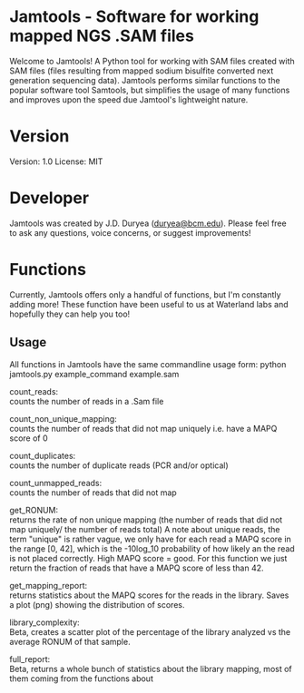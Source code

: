 # Jamtools - Software for working mapped NGS .SAM files
Welcome to Jamtools! A Python tool for working with SAM files created with SAM files (files resulting from mapped sodium bisulfite converted next generation sequencing data). Jamtools performs similar functions to the popular software tool Samtools, but simplifies the usage of many functions and improves upon the speed due Jamtool's lightweight nature. 

# Version
Version: 1.0
License: MIT

# Developer
Jamtools was created by J.D. Duryea (duryea@bcm.edu). Please feel free to ask any questions, voice concerns, or suggest improvements!

# Functions
Currently, Jamtools offers only a handful of functions, but I'm constantly adding more! These function have been useful to us at Waterland labs and hopefully they can help you too!

## Usage
All functions in Jamtools have the same commandline usage form:
python jamtools.py example_command example.sam

count_reads:				        
counts the number of reads in a .Sam file

count_non_unique_mapping:		
counts the number of reads that did not map uniquely i.e. have a MAPQ score of 0

count_duplicates:			      
counts the number of duplicate reads (PCR and/or optical)

count_unmapped_reads:			  
counts the number of reads that did not map

get_RONUM:				          
returns the rate of non unique mapping (the number of reads that did not map uniquely/ the number of reads                                 total) A note about unique reads, the term "unique" is rather vague, we only have for each read a MAPQ score                               in the range [0, 42], which is the -10log_10 probability of how likely an the read is not placed correctly.                               High MAPQ score = good. For this function we just return the fraction of reads that have a MAPQ score of less                             than 42.

get_mapping_report:         
returns statistics about the MAPQ scores for the reads in the library. Saves a plot (png) showing the                                     distribution of scores.

library_complexity:         
Beta, creates a scatter plot of the percentage of the library analyzed vs the average RONUM of that sample.

full_report:                
Beta, returns a whole bunch of statistics about the library mapping, most of them coming from the functions                               about
